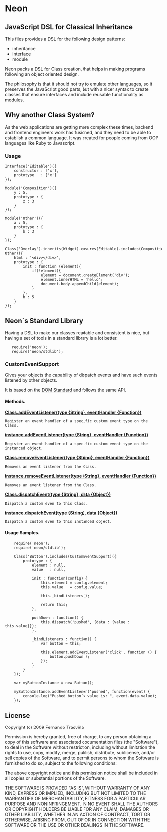 # Neon

## JavaScript DSL for Classical Inheritance

This files provides a DSL for the following design patterns:

* inheritance
* interface
* module

Neon packs a DSL for Class creation, that helps in making programs following an object oriented design.

The philosophy is that it should not try to emulate other languages, so it preserves the JavaScript good parts,
but with a nicer syntax to create classes that ensure interfaces and include reusable functionality as modules.

## Why another Class System?

As the web applications are getting more complex these times, backend and frontend engineers work has fusioned, and they need to be able to establish a common language. It was created for people coming from OOP languages like Ruby to Javascript.

### Usage

    Interface('Editable')({
        constructor : ['x'],
        prototype   : ['x']
    });

    Module('Composition')({
        y : 5,
        prototype : {
            z : 3
        }
    });

    Module('Other')({
        a : 5,
        prototype : {
            b : 3
        }
    });

    Class('Overlay').inherits(Widget).ensures(Editable).includes(Composition, Other)({
        html : '<div></div>',
        prototype : {
            init : function (element){
                if(!element){
                    element = document.createElement('div');
                    element.innerHTML = 'hello';
                    document.body.appendChild(element);
                }
            },
            b : 5
        }
    });

## Neon´s Standard Library

Having a DSL to make our classes readable and consistent is nice, but having a
set of tools in a standard library is a lot better.

```
   require('neon');
   require('neon/stdlib');
```

### CustomEventSupport

Gives your objects the capability of dispatch events and have such events listened
by other objects.

It is based on the [DOM Standard](https://dom.spec.whatwg.org/#events) and follows the same API.

#### Methods.

**[Class.addEventListener(type {String}, eventHandler {Function})](https://developer.mozilla.org/en-US/docs/Web/API/EventTarget/addEventListener)**

    Register an event handler of a specific custom event type on the Class.

**[instance.addEventListener(type {String}, eventHandler {Function})](https://developer.mozilla.org/en-US/docs/Web/API/EventTarget/addEventListener)**

    Register an event handler of a specific custom event type on the instanced object.

**[Class.removeEventListener(type {String}, eventHandler {Function})](https://developer.mozilla.org/en-US/docs/Web/API/EventTarget/removeEventListener)**

    Removes an event listener from the Class.

**[instance.removeEventListener(type {String}, eventHandler {Function})](https://developer.mozilla.org/en-US/docs/Web/API/EventTarget/removeEventListener)**

    Removes an event listener from the Class.

**[Class.dispatchEvent(type {String}, data {Object})](https://developer.mozilla.org/en-US/docs/Web/API/EventTarget/dispatchEvent)**

    Dispatch a custom even to this Class.

**[instance.dispatchEvent(type {String}, data {Object})](https://developer.mozilla.org/en-US/docs/Web/API/EventTarget/dispatchEvent)**

    Dispatch a custom even to this instanced object.


#### Usage Samples.

```
    require('neon');
    require('neon/stdlib');

    Class('Button').includes(CustomEventSupport)({
        prototype : {
            element : null,
            value   : null,

            init : function(config) {
                this.element = config.element;
                this.value   = config.value;

                this._bindListeners();

                return this;
            },

            pushDown : function() {
                this.dispatch('pushed', {data : {value : this.value}});
            },

            _bindListeners : function() {
                var button = this;

                this.element.addEventListener('click', function () {
                    button.pushDown();
                });
            }
        }
    });

    var myButtonInstance = new Button();

    myButtonInstance.addEventListener('pushed', function(event) {
        console.log("Pushed button´s value is: ", event.data.value);
    });
```

## License

Copyright (c) 2009 Fernando Trasviña

Permission is hereby granted, free of charge, to any person obtaining
a copy of this software and associated documentation files (the
"Software"), to deal in the Software without restriction, including
without limitation the rights to use, copy, modify, merge, publish,
distribute, sublicense, and/or sell copies of the Software, and to
permit persons to whom the Software is furnished to do so, subject to
the following conditions:

The above copyright notice and this permission notice shall be
included in all copies or substantial portions of the Software.

THE SOFTWARE IS PROVIDED "AS IS", WITHOUT WARRANTY OF ANY KIND,
EXPRESS OR IMPLIED, INCLUDING BUT NOT LIMITED TO THE WARRANTIES OF
MERCHANTABILITY, FITNESS FOR A PARTICULAR PURPOSE AND
NONINFRINGEMENT. IN NO EVENT SHALL THE AUTHORS OR COPYRIGHT HOLDERS BE
LIABLE FOR ANY CLAIM, DAMAGES OR OTHER LIABILITY, WHETHER IN AN ACTION
OF CONTRACT, TORT OR OTHERWISE, ARISING FROM, OUT OF OR IN CONNECTION
WITH THE SOFTWARE OR THE USE OR OTHER DEALINGS IN THE SOFTWARE.
